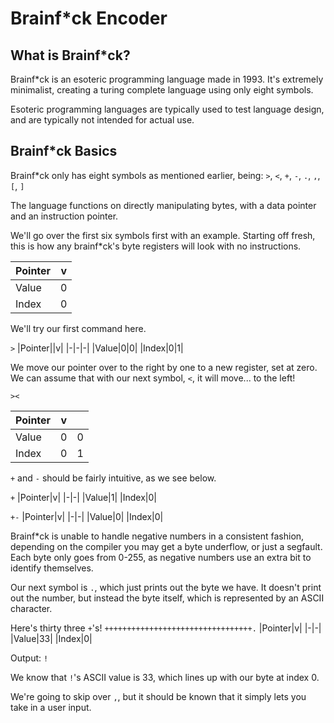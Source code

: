 # Brainf*ck Encoder

## What is Brainf*ck?

Brainf*ck is an esoteric programming language made in 1993. It's extremely minimalist, creating a turing complete language using only eight symbols.

Esoteric programming languages are typically used to test language design, and are typically not intended for actual use.

## Brainf*ck Basics

Brainf*ck only has eight symbols as mentioned earlier, being:
`>`, `<`, `+`, `-`, `.`, `,`, `[`, `]`

The language functions on directly manipulating bytes, with a data pointer and an instruction pointer.

We'll go over the first six symbols first with an example.
Starting off fresh, this is how any brainf*ck's byte registers will look with no instructions.

|Pointer|v|
|-|-|
|Value|0|
|Index|0|

We'll try our first command here.

`>`
|Pointer||v|
|-|-|-|
|Value|0|0|
|Index|0|1|

We move our pointer over to the right by one to a new register, set at zero. We can assume that with our next symbol, `<`, it will move... to the left!

`><`

|Pointer|v||
|-|-|-|
|Value|0|0|
|Index|0|1|

`+` and `-` should be fairly intuitive, as we see below.

`+`
|Pointer|v|
|-|-|
|Value|1|
|Index|0|

`+-`
|Pointer|v|
|-|-|
|Value|0|
|Index|0|

Brainf*ck is unable to handle negative numbers in a consistent fashion, depending on the compiler you may get a byte underflow, or just a segfault. Each byte only goes from 0-255, as negative numbers use an extra bit to identify themselves.

Our next symbol is `.`, which just prints out the byte we have. It doesn't print out the number, but instead the byte itself, which is represented by an ASCII character.

Here's thirty three `+`'s!
`+++++++++++++++++++++++++++++++++.`
|Pointer|v|
|-|-|
|Value|33|
|Index|0|

Output:
`!`

We know that `!`'s ASCII value is 33, which lines up with our byte at index 0.

We're going to skip over `,`, but it should be known that it simply lets you take in a user input.